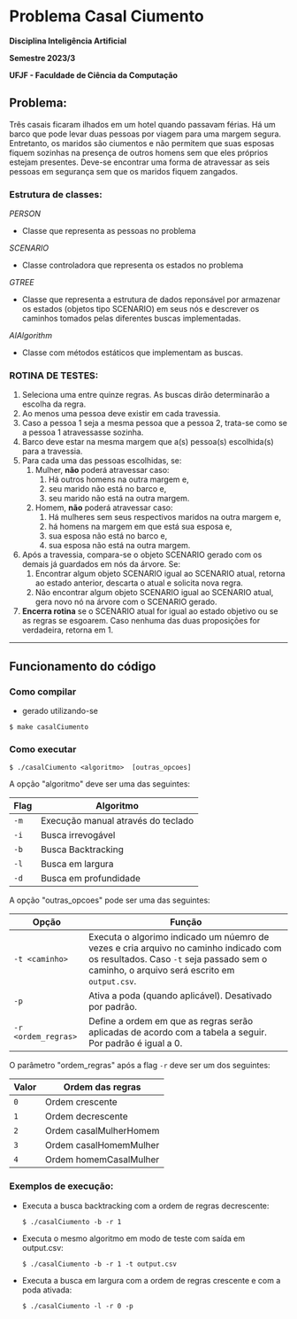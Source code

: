 # Problema Casal Ciumento
**Disciplina Inteligência Artificial**

**Semestre 2023/3**

**UFJF - Faculdade de Ciência da Computação**


## Problema: 

Três casais ficaram ilhados em um hotel quando passavam férias.
Há um barco que pode levar duas pessoas por viagem para uma margem segura.
Entretanto, os maridos são ciumentos e não permitem que suas esposas fiquem sozinhas na presença de outros homens sem que eles próprios estejam presentes.
Deve-se encontrar uma forma de atravessar as seis pessoas em segurança sem que os maridos fiquem zangados.


### Estrutura de classes:

*PERSON*
-   Classe que representa as pessoas no problema


*SCENARIO*
- Classe controladora que representa os estados no problema

*GTREE*
- Classe que representa a estrutura de dados reponsável por armazenar os estados (objetos tipo SCENARIO) em seus nós e descrever os caminhos tomados pelas diferentes buscas implementadas.

*AIAlgorithm*
- Classe com métodos estáticos que implementam as buscas.

### ROTINA DE TESTES:

1. Seleciona uma entre quinze regras. As buscas dirão determinarão a escolha da regra.
2. Ao menos uma pessoa deve existir em cada travessia.
3. Caso a pessoa 1 seja a mesma pessoa que a pessoa 2, trata-se como se a pessoa 1 atravessasse sozinha.
4. Barco deve estar na mesma margem que a(s) pessoa(s) escolhida(s) para a travessia.
5. Para cada uma das pessoas escolhidas, se:
   1. Mulher, **não** poderá atravessar caso:
      1. Há outros homens na outra margem e,
      2. seu marido não está no barco e,
      3. seu marido não está na outra margem.
   2. Homem, **não** poderá atravessar caso:
      1. Há mulheres sem seus respectivos maridos na outra margem e,
      2. há homens na margem em que está sua esposa e,
      3. sua esposa não está no barco e,
      4. sua esposa não está na outra margem.
6. Após a travessia, compara-se o objeto SCENARIO gerado com os demais já guardados em nós da árvore. Se:
   1. Encontrar algum objeto SCENARIO igual ao SCENARIO atual, retorna ao estado anterior, descarta o atual e solicita nova regra.
   2. Não encontrar algum objeto SCENARIO igual ao SCENARIO atual, gera novo nó na árvore com o SCENARIO gerado.
7. **Encerra rotina** se o SCENARIO atual for igual ao estado objetivo ou se as regras se esgoarem. Caso nenhuma das duas proposições for verdadeira, retorna em 1.

---

## Funcionamento do código

### Como compilar

- gerado utilizando-se
```
$ make casalCiumento
```

### Como executar
```
$ ./casalCiumento <algoritmo>  [outras_opcoes]
```
A opção "algoritmo" deve ser uma das seguintes:

| Flag | Algoritmo                          | 
  |------|------------------------------------|
| `-m` | Execução manual através do teclado |
| `-i` | Busca irrevogável                  |
| `-b` | Busca Backtracking                 | 
| `-l` | Busca em largura                   | 
| `-d` | Busca em profundidade              | 


A opção "outras_opcoes" pode ser uma das seguintes:

| Opção               | Função                                                                                                                                                                             |
|---------------------|------------------------------------------------------------------------------------------------------------------------------------------------------------------------------------|
| `-t <caminho>`      | Executa o algorimo indicado um núemro de vezes e cria arquivo no caminho indicado com os resultados. Caso `-t` seja passado sem o caminho, o arquivo será escrito em `output.csv`. |
| `-p`                | Ativa a poda (quando aplicável). Desativado por padrão.                                                                                                                            |
| `-r <ordem_regras>` | Define a ordem em que as regras serão aplicadas de acordo com a tabela a seguir. Por padrão é igual a 0.                                                                           |

O parâmetro "ordem_regras" após a flag `-r` deve ser um dos seguintes:

| Valor | Ordem das regras                   | 
  |-------|------------------------------------|
| `0`   | Ordem crescente                    |
| `1`   | Ordem decrescente                  |
| `2`   | Ordem casalMulherHomem             |
| `3`   | Ordem casalHomemMulher             |
| `4`   | Ordem homemCasalMulher             |


### Exemplos de execução:

- Executa a busca backtracking com a ordem de regras decrescente:
   ```
   $ ./casalCiumento -b -r 1
   ```

- Executa o mesmo algoritmo em modo de teste com saída em output.csv:
   ```
   $ ./casalCiumento -b -r 1 -t output.csv
   ```

- Executa a busca em largura com a ordem de regras crescente e com a poda ativada:
   ```
   $ ./casalCiumento -l -r 0 -p
   ```



